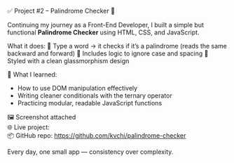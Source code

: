 ✅ Project #2 – Palindrome Checker 🚀

Continuing my journey as a Front-End Developer, I built a simple but functional **Palindrome Checker** using HTML, CSS, and JavaScript.

What it does:
💬 Type a word → it checks if it’s a palindrome (reads the same backward and forward)
🧠 Includes logic to ignore case and spacing
🎨 Styled with a clean glassmorphism design

🧪 What I learned:
- How to use DOM manipulation effectively
- Writing cleaner conditionals with the ternary operator
- Practicing modular, readable JavaScript functions

🖼 Screenshot attached  
🌐 Live project:  
📦 GitHub repo: https://github.com/kvchi/palindrome-checker

Every day, one small app — consistency over complexity.




